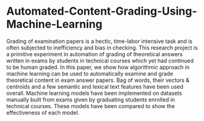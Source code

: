 # Automated-Content-Grading-Using-Machine-Learning
Grading of examination papers is a hectic, time-labor intensive task and is often subjected to inefficiency and bias in checking. This research project is a primitive experiment in automation of grading of theoretical answers written in exams by students in technical courses which yet had continued to be human graded. In this paper, we show how algorithmic approach in machine learning can be used to automatically examine and grade theoretical content in exam answer papers. Bag of words, their vectors & centroids and a few semantic and lexical text features have been used overall. Machine learning models have been implemented on datasets manually built from exams given by graduating students enrolled in technical courses. These models have been compared to show the effectiveness of each model.
